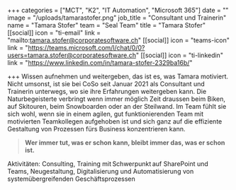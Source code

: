 +++
categories = ["MCT", "K2", "IT Automation", "Microsoft 365"]
date = ""
image = "/uploads/tamarastofer.png"
job_title = "Consultant und Trainerin"
name = "Tamara Stofer"
team = "Seal Team"
title = "Tamara Stofer"
[[social]]
icon = "ti-email"
link = "mailto:tamara.stofer@corporatesoftware.ch"
[[social]]
icon = "teams-icon"
link = "https://teams.microsoft.com/l/chat/0/0?users=tamara.stofer@corporatesoftware.ch"
[[social]]
icon = "ti-linkedin"
link = "https://www.linkedin.com/in/tamara-stofer-2329ba16b/"

+++
Wissen aufnehmen und weitergeben, das ist es, was Tamara motiviert. Nicht umsonst, ist sie bei CoSo seit Januar 2021 als Consultant und Trainerin unterwegs, wo sie ihre Erfahrungen weitergeben kann. Die Naturbegeisterte verbringt wenn immer möglich Zeit draussen beim Biken, auf Skitouren, beim Snowboarden oder an der Steilwand. Im Team fühlt sie sich wohl, wenn sie in einem agilen, gut funktionierenden Team mit motivierten Teamkollegen aufgehoben ist und sich ganz auf die effiziente Gestaltung von Prozessen fürs Business konzentrieren kann.

> **Wer immer tut, was er schon kann, bleibt immer das, was er schon ist.**

Aktivitäten: Consulting, Training mit Schwerpunkt auf SharePoint und Teams, Neugestaltung, Digitalisierung und Automatisierung von systemübergreifenden Geschäftsprozessen
